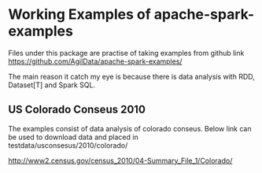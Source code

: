 # Working Examples of apache-spark-examples

Files under this package are practise of taking examples from github link https://github.com/AgilData/apache-spark-examples/

The main reason it catch my eye is because there is data analysis with RDD, Dataset[T] and Spark SQL.

## US Colorado Conseus 2010

The examples consist of data analysis of colorado conseus. Below link can be used to download data and placed in testdata/usconsesus/2010/colorado/

http://www2.census.gov/census_2010/04-Summary_File_1/Colorado/ 
